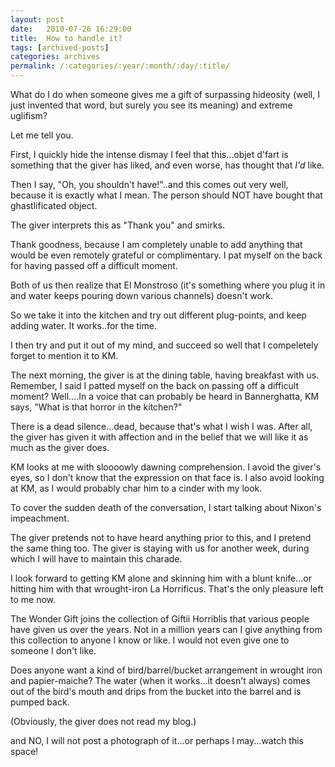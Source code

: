 ```yaml
---
layout: post
date:	2010-07-26 16:29:00
title:  How to handle it?
tags: [archived-posts]
categories: archives
permalink: /:categories/:year/:month/:day/:title/
---
```

What do I do when someone gives me a gift of surpassing hideosity (well, I just invented that word, but surely you see its meaning) and extreme uglifism? 

Let me tell you.

First, I quickly hide the intense dismay I feel that this...objet d'fart is something that the giver has liked, and even worse, has thought that *I'd* like.

Then I say, "Oh, you shouldn't have!"..and this comes out very well, because it is exactly what I mean. The person should NOT have bought that ghastlificated object.

The giver interprets this as "Thank you" and smirks. 

Thank goodness, because I am completely unable to add anything that would be even remotely grateful or complimentary. I pat myself on the back for having passed off a difficult moment.

Both of us then realize that El Monstroso (it's something where you plug it in and water keeps pouring down various channels) doesn't work. 

So we take it into the kitchen and try out different plug-points, and keep adding water. It works..for the time.

I then try and put it out of my mind, and succeed so well that I compeletely forget to mention it to KM.

The next morning, the giver is at the dining table, having breakfast with us. Remember, I said I patted myself on the back on passing off a difficult moment? Well....In a voice that can probably be heard in Bannerghatta, KM says, "What is that horror in the kitchen?"

There is a dead silence...dead, because that's what I wish I was. After all, the giver has given it with affection and in the belief  that we will like it as much as the giver does.

KM looks at me with sloooowly dawning comprehension. I avoid the giver's eyes, so I don't know that the expression on that face is. I also avoid looking at KM, as I would probably char him to a cinder with my look.

To cover the sudden death of the  conversation, I start talking about Nixon's impeachment. 

The giver pretends not to have heard anything prior to this, and I pretend the same thing too. The giver is staying with us for another week, during which I will have to maintain this charade.  

I look forward to getting KM alone and skinning him with a blunt knife...or hitting him with that wrought-iron La Horrificus. That's the only pleasure left to me now.

The Wonder Gift joins the collection of Giftii Horriblis that various people have given us over the years. Not in a million years can I give anything from this collection to anyone I know or like. I would not even give one to someone I don't like. 

Does anyone want a kind of bird/barrel/bucket arrangement in wrought iron and papier-maiche? The water (when it works...it doesn't always) comes out of the bird's mouth and drips from the bucket into the barrel and is pumped back.

(Obviously, the giver does not read my blog.)

and NO, I will not post a photograph of it...or perhaps I may...watch this space!
